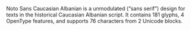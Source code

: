 Noto Sans Caucasian Albanian is a unmodulated (“sans serif”) design for texts in the historical Caucasian Albanian script. It contains 181 glyphs, 4 OpenType features, and supports 76 characters from 2 Unicode blocks.